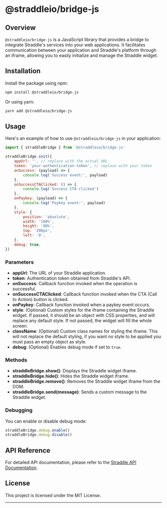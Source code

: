# @straddleio/bridge-js

## Overview

`@straddleio/bridge-js` is a JavaScript library that provides a bridge to integrate Straddle's services into your web applications. It facilitates communication between your application and Straddle's platform through an iframe, allowing you to easily initialize and manage the Straddle widget.

## Installation

Install the package using npm:

```bash
npm install @straddleio/bridge-js
```

Or using yarn:

```bash
yarn add @straddleio/bridge-js
```

## Usage

Here's an example of how to use `@straddleio/bridge-js` in your application:

```javascript
import { straddleBridge } from '@straddleio/bridge-js'

straddleBridge.init({
    appUrl: '', // replace with the actual URL
    token: 'your-authentication-token', // replace with your token
    onSuccess: (payload) => {
        console.log('Success event:', payload)
    },
    onSuccessCTAClicked: () => {
        console.log('Success CTA clicked')
    },
    onPaykey: (payload) => {
        console.log('Paykey event:', payload)
    },
    style: {
        position: 'absolute',
        width: '100%',
        height: '80%',
        top: '200px',
        left: '0',
    },
    debug: true,
})
```

### Parameters

-   **appUrl**: The URL of your Straddle application.
-   **token**: Authentication token obtained from Straddle's API.
-   **onSuccess**: Callback function invoked when the operation is successful.
-   **onSuccessCTAClicked**: Callback function invoked when the CTA (Call to Action) button is clicked.
-   **onPaykey**: Callback function invoked when a paykey event occurs.
-   **style**: (Optional) Custom styles for the iframe containing the Straddle widget. If passed, it should be an object with CSS properties, and will replace any default style. If not passed, the widget will fill the whole screen.
-   **className**: (Optional) Custom class names for styling the iframe. This will not replace the default styling, if you want no style to be applied you must pass an empty object as style.
-   **debug**: (Optional) Enables debug mode if set to `true`.

### Methods

-   **straddleBridge.show()**: Displays the Straddle widget iframe.
-   **straddleBridge.hide()**: Hides the Straddle widget iframe.
-   **straddleBridge.remove()**: Removes the Straddle widget iframe from the DOM.
-   **straddleBridge.send(message)**: Sends a custom message to the Straddle widget.

### Debugging

You can enable or disable debug mode:

```javascript
straddleBridge.debug.enable()
straddleBridge.debug.disable()
```

## API Reference

For detailed API documentation, please refer to the [Straddle API Documentation](https://docs.straddle.io).

## License

This project is licensed under the MIT License.

---

